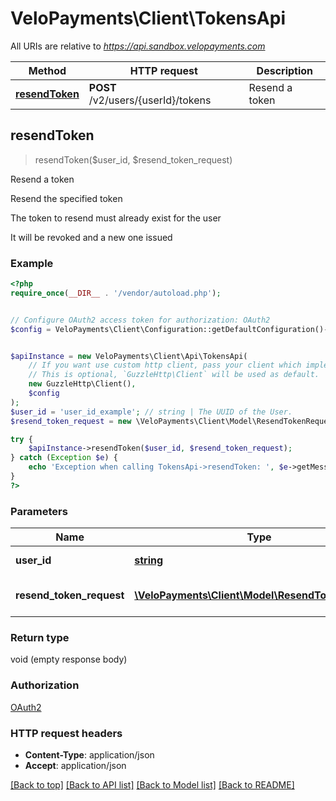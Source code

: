 # VeloPayments\Client\TokensApi

All URIs are relative to *https://api.sandbox.velopayments.com*

Method | HTTP request | Description
------------- | ------------- | -------------
[**resendToken**](TokensApi.md#resendToken) | **POST** /v2/users/{userId}/tokens | Resend a token



## resendToken

> resendToken($user_id, $resend_token_request)

Resend a token

<p>Resend the specified token </p> <p>The token to resend must already exist for the user </p> <p>It will be revoked and a new one issued</p>

### Example

```php
<?php
require_once(__DIR__ . '/vendor/autoload.php');


// Configure OAuth2 access token for authorization: OAuth2
$config = VeloPayments\Client\Configuration::getDefaultConfiguration()->setAccessToken('YOUR_ACCESS_TOKEN');


$apiInstance = new VeloPayments\Client\Api\TokensApi(
    // If you want use custom http client, pass your client which implements `GuzzleHttp\ClientInterface`.
    // This is optional, `GuzzleHttp\Client` will be used as default.
    new GuzzleHttp\Client(),
    $config
);
$user_id = 'user_id_example'; // string | The UUID of the User.
$resend_token_request = new \VeloPayments\Client\Model\ResendTokenRequest(); // \VeloPayments\Client\Model\ResendTokenRequest | The type of token to resend

try {
    $apiInstance->resendToken($user_id, $resend_token_request);
} catch (Exception $e) {
    echo 'Exception when calling TokensApi->resendToken: ', $e->getMessage(), PHP_EOL;
}
?>
```

### Parameters


Name | Type | Description  | Notes
------------- | ------------- | ------------- | -------------
 **user_id** | [**string**](../Model/.md)| The UUID of the User. |
 **resend_token_request** | [**\VeloPayments\Client\Model\ResendTokenRequest**](../Model/ResendTokenRequest.md)| The type of token to resend |

### Return type

void (empty response body)

### Authorization

[OAuth2](../../README.md#OAuth2)

### HTTP request headers

- **Content-Type**: application/json
- **Accept**: application/json

[[Back to top]](#) [[Back to API list]](../../README.md#documentation-for-api-endpoints)
[[Back to Model list]](../../README.md#documentation-for-models)
[[Back to README]](../../README.md)

